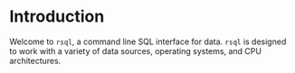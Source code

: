 # Introduction

Welcome to `rsql`, a command line SQL interface for data. `rsql` is designed to work with a variety of
data sources, operating systems, and CPU architectures.
